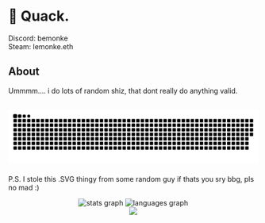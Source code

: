 # 🦆 Quack.
Discord: bemonke
<br>
Steam: lemonke.eth
## About
Ummmm.... i do lots of random shiz, that dont really do anything valid.

## ![](https://github.com/Sir-Monke/Sir-Monke/blob/main/snake.svg)  
P.S. I stole this .SVG thingy from some random guy if thats you sry bbg, pls no mad :)

<div align="center">
  <img src="https://github-readme-stats.vercel.app/api?username=Sir-Monke&hide_title=false&hide_rank=false&show_icons=true&include_all_commits=true&count_private=true&disable_animations=false&theme=dracula&locale=en&hide_border=false&order=1" height="150" alt="stats graph"  />
  <img src="https://github-readme-stats.vercel.app/api/top-langs?username=Sir-Monke&locale=en&hide_title=false&layout=compact&card_width=320&langs_count=5&theme=dracula&hide_border=false&order=2" height="150" alt="languages graph"  />
</div>

<div align="center">
  <img src="https://profile-counter.glitch.me/Sir-Monke/count.svg?"  />
</div>

###

